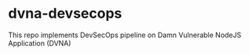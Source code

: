 # dvna-devsecops
This repo implements DevSecOps pipeline on Damn Vulnerable NodeJS Application (DVNA)
